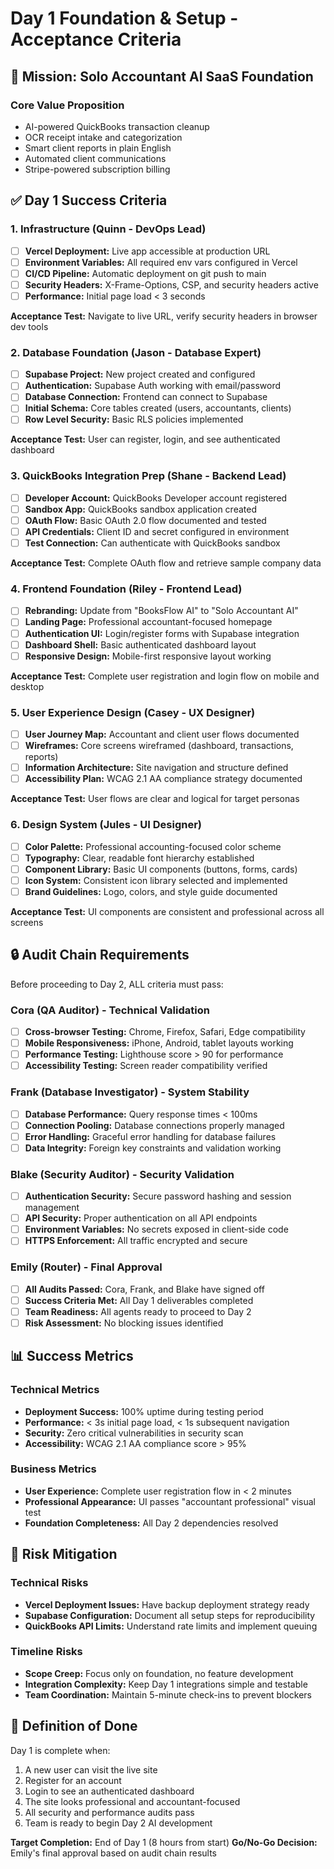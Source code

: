 # Day 1 Foundation & Setup - Acceptance Criteria

## 🎯 Mission: Solo Accountant AI SaaS Foundation

### Core Value Proposition
- AI-powered QuickBooks transaction cleanup
- OCR receipt intake and categorization
- Smart client reports in plain English
- Automated client communications
- Stripe-powered subscription billing

## ✅ Day 1 Success Criteria

### 1. Infrastructure (Quinn - DevOps Lead)
- [ ] **Vercel Deployment:** Live app accessible at production URL
- [ ] **Environment Variables:** All required env vars configured in Vercel
- [ ] **CI/CD Pipeline:** Automatic deployment on git push to main
- [ ] **Security Headers:** X-Frame-Options, CSP, and security headers active
- [ ] **Performance:** Initial page load < 3 seconds

**Acceptance Test:** Navigate to live URL, verify security headers in browser dev tools

### 2. Database Foundation (Jason - Database Expert)
- [ ] **Supabase Project:** New project created and configured
- [ ] **Authentication:** Supabase Auth working with email/password
- [ ] **Database Connection:** Frontend can connect to Supabase
- [ ] **Initial Schema:** Core tables created (users, accountants, clients)
- [ ] **Row Level Security:** Basic RLS policies implemented

**Acceptance Test:** User can register, login, and see authenticated dashboard

### 3. QuickBooks Integration Prep (Shane - Backend Lead)
- [ ] **Developer Account:** QuickBooks Developer account registered
- [ ] **Sandbox App:** QuickBooks sandbox application created
- [ ] **OAuth Flow:** Basic OAuth 2.0 flow documented and tested
- [ ] **API Credentials:** Client ID and secret configured in environment
- [ ] **Test Connection:** Can authenticate with QuickBooks sandbox

**Acceptance Test:** Complete OAuth flow and retrieve sample company data

### 4. Frontend Foundation (Riley - Frontend Lead)
- [ ] **Rebranding:** Update from "BooksFlow AI" to "Solo Accountant AI"
- [ ] **Landing Page:** Professional accountant-focused homepage
- [ ] **Authentication UI:** Login/register forms with Supabase integration
- [ ] **Dashboard Shell:** Basic authenticated dashboard layout
- [ ] **Responsive Design:** Mobile-first responsive layout working

**Acceptance Test:** Complete user registration and login flow on mobile and desktop

### 5. User Experience Design (Casey - UX Designer)
- [ ] **User Journey Map:** Accountant and client user flows documented
- [ ] **Wireframes:** Core screens wireframed (dashboard, transactions, reports)
- [ ] **Information Architecture:** Site navigation and structure defined
- [ ] **Accessibility Plan:** WCAG 2.1 AA compliance strategy documented

**Acceptance Test:** User flows are clear and logical for target personas

### 6. Design System (Jules - UI Designer)
- [ ] **Color Palette:** Professional accounting-focused color scheme
- [ ] **Typography:** Clear, readable font hierarchy established
- [ ] **Component Library:** Basic UI components (buttons, forms, cards)
- [ ] **Icon System:** Consistent icon library selected and implemented
- [ ] **Brand Guidelines:** Logo, colors, and style guide documented

**Acceptance Test:** UI components are consistent and professional across all screens

## 🔒 Audit Chain Requirements

Before proceeding to Day 2, ALL criteria must pass:

### Cora (QA Auditor) - Technical Validation
- [ ] **Cross-browser Testing:** Chrome, Firefox, Safari, Edge compatibility
- [ ] **Mobile Responsiveness:** iPhone, Android, tablet layouts working
- [ ] **Performance Testing:** Lighthouse score > 90 for performance
- [ ] **Accessibility Testing:** Screen reader compatibility verified

### Frank (Database Investigator) - System Stability
- [ ] **Database Performance:** Query response times < 100ms
- [ ] **Connection Pooling:** Database connections properly managed
- [ ] **Error Handling:** Graceful error handling for database failures
- [ ] **Data Integrity:** Foreign key constraints and validation working

### Blake (Security Auditor) - Security Validation
- [ ] **Authentication Security:** Secure password hashing and session management
- [ ] **API Security:** Proper authentication on all API endpoints
- [ ] **Environment Variables:** No secrets exposed in client-side code
- [ ] **HTTPS Enforcement:** All traffic encrypted and secure

### Emily (Router) - Final Approval
- [ ] **All Audits Passed:** Cora, Frank, and Blake have signed off
- [ ] **Success Criteria Met:** All Day 1 deliverables completed
- [ ] **Team Readiness:** All agents ready to proceed to Day 2
- [ ] **Risk Assessment:** No blocking issues identified

## 📊 Success Metrics

### Technical Metrics
- **Deployment Success:** 100% uptime during testing period
- **Performance:** < 3s initial page load, < 1s subsequent navigation
- **Security:** Zero critical vulnerabilities in security scan
- **Accessibility:** WCAG 2.1 AA compliance score > 95%

### Business Metrics
- **User Experience:** Complete user registration flow in < 2 minutes
- **Professional Appearance:** UI passes "accountant professional" visual test
- **Foundation Completeness:** All Day 2 dependencies resolved

## 🚨 Risk Mitigation

### Technical Risks
- **Vercel Deployment Issues:** Have backup deployment strategy ready
- **Supabase Configuration:** Document all setup steps for reproducibility
- **QuickBooks API Limits:** Understand rate limits and implement queuing

### Timeline Risks
- **Scope Creep:** Focus only on foundation, no feature development
- **Integration Complexity:** Keep Day 1 integrations simple and testable
- **Team Coordination:** Maintain 5-minute check-ins to prevent blockers

## 🎯 Definition of Done

Day 1 is complete when:
1. A new user can visit the live site
2. Register for an account
3. Login to see an authenticated dashboard
4. The site looks professional and accountant-focused
5. All security and performance audits pass
6. Team is ready to begin Day 2 AI development

**Target Completion:** End of Day 1 (8 hours from start)
**Go/No-Go Decision:** Emily's final approval based on audit chain results